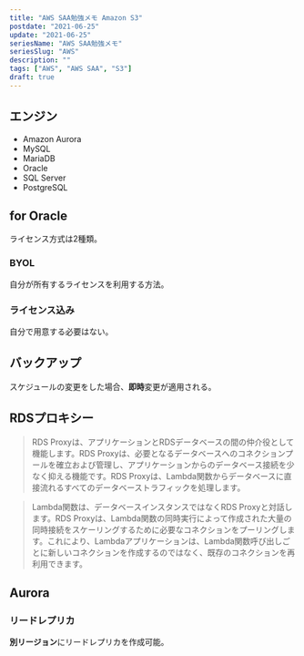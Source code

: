```yaml
---
title: "AWS SAA勉強メモ Amazon S3"
postdate: "2021-06-25"
update: "2021-06-25"
seriesName: "AWS SAA勉強メモ"
seriesSlug: "AWS"
description: ""
tags: ["AWS", "AWS SAA", "S3"]
draft: true
---
```


## エンジン

- Amazon Aurora
- MySQL
- MariaDB
- Oracle
- SQL Server
- PostgreSQL

## for Oracle

ライセンス方式は2種類。

### BYOL

自分が所有するライセンスを利用する方法。

### ライセンス込み

自分で用意する必要はない。

## バックアップ

スケジュールの変更をした場合、**即時**変更が適用される。

## RDSプロキシー

> RDS Proxyは、アプリケーションとRDSデータベースの間の仲介役として機能します。RDS Proxyは、必要となるデータベースへのコネクションプールを確立および管理し、アプリケーションからのデータベース接続を少なく抑える機能です。RDS Proxyは、Lambda関数からデータベースに直接流れるすべてのデータベーストラフィックを処理します。

> Lambda関数は、データベースインスタンスではなくRDS Proxyと対話します。RDS Proxyは、Lambda関数の同時実行によって作成された大量の同時接続をスケーリングするために必要なコネクションをプーリングします。これにより、Lambdaアプリケーションは、Lambda関数呼び出しごとに新しいコネクションを作成するのではなく、既存のコネクションを再利用できます。

## Aurora

### リードレプリカ

**別リージョン**にリードレプリカを作成可能。
